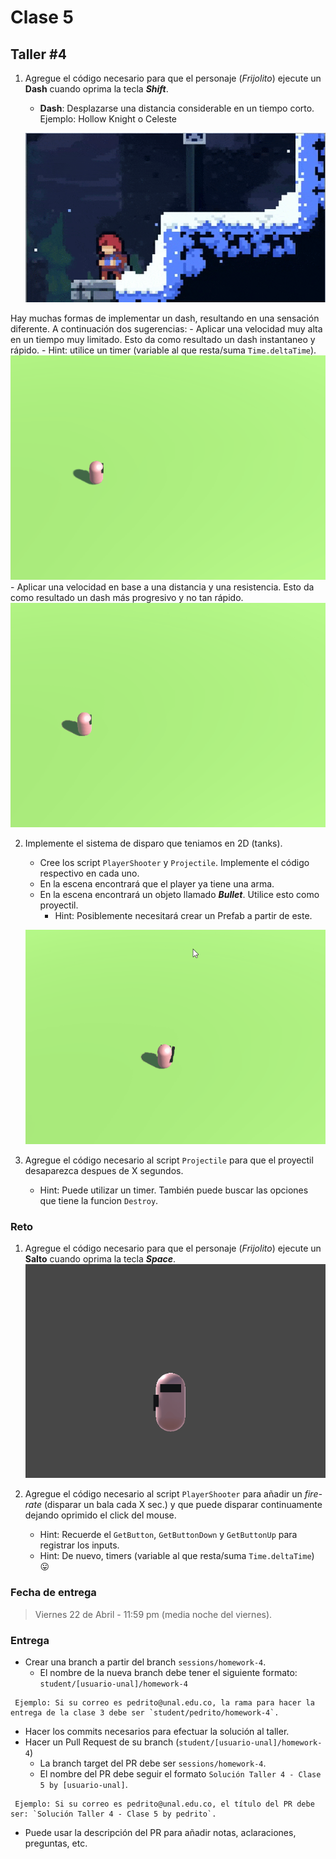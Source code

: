 # Clase 5

## Taller #4

1. Agregue el código necesario para que el personaje (*Frijolito*) ejecute un **Dash** cuando oprima la tecla ***Shift***.
    - **Dash**: Desplazarse una distancia considerable en un tiempo corto. Ejemplo: Hollow Knight o Celeste

    ![Celeste](./celesteDash.gif "Celeste")

Hay muchas formas de implementar un dash, resultando en una sensación diferente. A continuación dos sugerencias:
    - Aplicar una velocidad muy alta en un tiempo muy limitado. Esto da como resultado un dash instantaneo y rápido.
        - Hint: utilice un timer (variable al que resta/suma `Time.deltaTime`).
    ![DashTimer](./DashTimer.gif "DashTimer")
    - Aplicar una velocidad en base a una distancia y una resistencia. Esto da como resultado un dash más progresivo y no tan rápido.
    ![DashDrag](./DashDrag.gif "DashDrag")

2. Implemente el sistema de disparo que teniamos en 2D (tanks).
    - Cree los script `PlayerShooter` y `Projectile`. Implemente el código respectivo en cada uno.
    - En la escena encontrará que el player ya tiene una arma.
    - En la escena encontrará un objeto llamado ***Bullet***. Utilice esto como proyectil. 
        - Hint: Posiblemente necesitará crear un Prefab a partir de este.

    ![Shooting](./Shooting.gif "Shooting")

3. Agregue el código necesario al script `Projectile`  para que el proyectil desaparezca despues de X segundos.
    - Hint: Puede utilizar un timer. También puede buscar las opciones que tiene la funcion `Destroy`.


### Reto
1. Agregue el código necesario para que el personaje (*Frijolito*) ejecute un **Salto** cuando oprima la tecla ***Space***.
    ![Jumping](./Jumping.gif "Jumping")

2. Agregue el código necesario al script `PlayerShooter` para añadir un *fire-rate* (disparar un bala cada X sec.) y que puede disparar continuamente dejando oprimido el click del mouse.
    - Hint: Recuerde el `GetButton`, `GetButtonDown` y `GetButtonUp` para registrar los inputs.
    - Hint: De nuevo, timers (variable al que resta/suma `Time.deltaTime`) :stuck_out_tongue: 


### Fecha de entrega
> Viernes 22 de Abril - 11:59 pm (media noche del viernes).

### Entrega
- Crear una branch a partir del branch `sessions/homework-4`.
  - El nombre de la nueva branch debe tener el siguiente formato: `student/[usuario-unal]/homework-4`
```
 Ejemplo: Si su correo es pedrito@unal.edu.co, la rama para hacer la entrega de la clase 3 debe ser `student/pedrito/homework-4`.
```
- Hacer los commits necesarios para efectuar la solución al taller.
- Hacer un Pull Request de su branch (`student/[usuario-unal]/homework-4`)
  - La branch target del PR debe ser `sessions/homework-4`.
  - El nombre del PR debe seguir el formato `Solución Taller 4 - Clase 5 by [usuario-unal]`. 
```
 Ejemplo: Si su correo es pedrito@unal.edu.co, el título del PR debe ser: `Solución Taller 4 - Clase 5 by pedrito`.
```
  - Puede usar la descripción del PR para añadir notas, aclaraciones, preguntas, etc.